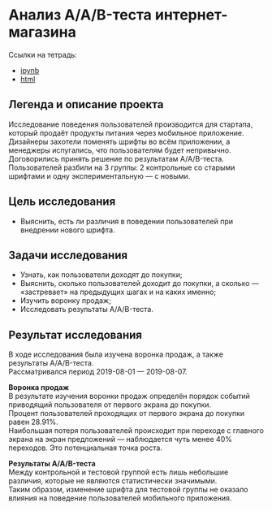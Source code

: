 # Анализ A/A/B-теста интернет-магазина

Ссылки на тетрадь:
- [ipynb](https://github.com/SavelevD/Data_analyst_portfolio/blob/main/Yandex_DA/AAB_test/AAB_test.ipynb)
- [html](https://github.com/SavelevD/Data_analyst_portfolio/blob/main/Yandex_DA/AAB_test/AAB_test.html)

## Легенда и описание проекта
Исследование поведения пользователей производится для стартапа, который продаёт продукты питания через мобильное приложение.  
Дизайнеры захотели поменять шрифты во всём приложении, а менеджеры испугались, что пользователям будет непривычно. Договорились принять решение по результатам A/A/B-теста. Пользователей разбили на 3 группы: 2 контрольные со старыми шрифтами и одну экспериментальную — с новыми.

## Цель исследования
- Выяснить, есть ли различия в поведении пользователей при внедрении нового шрифта.

## Задачи исследования
- Узнать, как пользователи доходят до покупки;
- Выяснить, сколько пользователей доходит до покупки, а сколько — «застревает» на предыдущих шагах и на каких именно;
- Изучить воронку продаж;
- Исследовать результаты A/A/B-теста.

## Результат исследования
В ходе исследования была изучена воронка продаж, а также результаты A/A/B-теста.  
Рассматривался период 2019-08-01 — 2019-08-07.

**Воронка продаж**  
В результате изучения воронки продаж определён порядок событий приводящий пользователя от первого экрана до покупки.  
Процент пользователей проходящих от первого экрана до покупки равен 28.91%.  
Наибольшая потеря пользователей происходит при переходе с главного экрана на экран предложений — наблюдается чуть менее 40% переходов. Это потенциальная точка роста.

**Результаты A/A/B-теста**  
Между контрольной и тестовой группой есть лишь небольшие различия, которые не являются статистически значимыми.  
Таким образом, изменение шрифта для тестовой группы не оказало влияния на поведение пользователей мобильного приложения.